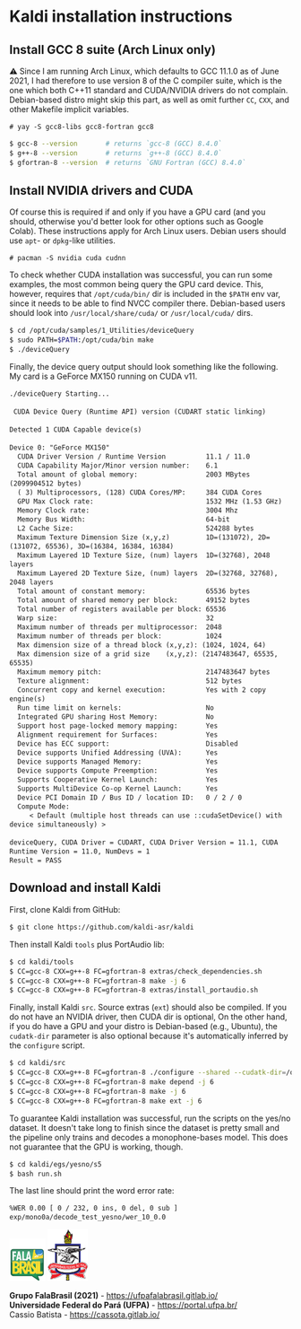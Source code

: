 # Kaldi installation instructions

## Install GCC 8 suite (Arch Linux only)

:warning: Since I am running Arch Linux, which defaults to GCC 11.1.0 as of
June 2021, I had therefore to use version 8 of the C compiler suite, which is
the one which both C++11 standard and CUDA/NVIDIA drivers do not complain.
Debian-based distro might skip this part, as well as omit further `CC`,
`CXX`, and other Makefile implicit variables.

```text
# yay -S gcc8-libs gcc8-fortran gcc8
```

```bash
$ gcc-8 --version       # returns `gcc-8 (GCC) 8.4.0`
$ g++-8 --version       # returns `g++-8 (GCC) 8.4.0`
$ gfortran-8 --version  # returns `GNU Fortran (GCC) 8.4.0`
```


## Install NVIDIA drivers and CUDA

Of course this is required if and only if you have a GPU card (and you should,
otherwise you'd better look for other options such as Google Colab). These
instructions apply for Arch Linux users. Debian users should use `apt`- or
`dpkg`-like utilities.

```text
# pacman -S nvidia cuda cudnn
```

To check whether CUDA installation was successful, you can run some examples,
the most common being query the GPU card device.
This, however, requires that `/opt/cuda/bin/` dir is included in the `$PATH`
env var, since it needs to be able to find NVCC compiler there. Debian-based
users should look into `/usr/local/share/cuda/` or `/usr/local/cuda/` dirs.

```bash
$ cd /opt/cuda/samples/1_Utilities/deviceQuery
$ sudo PATH=$PATH:/opt/cuda/bin make
$ ./deviceQuery
```

Finally, the device query output should look something like the following. My
card is a GeForce MX150 running on CUDA v11.

```text
./deviceQuery Starting...

 CUDA Device Query (Runtime API) version (CUDART static linking)

Detected 1 CUDA Capable device(s)

Device 0: "GeForce MX150"
  CUDA Driver Version / Runtime Version          11.1 / 11.0
  CUDA Capability Major/Minor version number:    6.1
  Total amount of global memory:                 2003 MBytes (2099904512 bytes)
  ( 3) Multiprocessors, (128) CUDA Cores/MP:     384 CUDA Cores
  GPU Max Clock rate:                            1532 MHz (1.53 GHz)
  Memory Clock rate:                             3004 Mhz
  Memory Bus Width:                              64-bit
  L2 Cache Size:                                 524288 bytes
  Maximum Texture Dimension Size (x,y,z)         1D=(131072), 2D=(131072, 65536), 3D=(16384, 16384, 16384)
  Maximum Layered 1D Texture Size, (num) layers  1D=(32768), 2048 layers
  Maximum Layered 2D Texture Size, (num) layers  2D=(32768, 32768), 2048 layers
  Total amount of constant memory:               65536 bytes
  Total amount of shared memory per block:       49152 bytes
  Total number of registers available per block: 65536
  Warp size:                                     32
  Maximum number of threads per multiprocessor:  2048
  Maximum number of threads per block:           1024
  Max dimension size of a thread block (x,y,z): (1024, 1024, 64)
  Max dimension size of a grid size    (x,y,z): (2147483647, 65535, 65535)
  Maximum memory pitch:                          2147483647 bytes
  Texture alignment:                             512 bytes
  Concurrent copy and kernel execution:          Yes with 2 copy engine(s)
  Run time limit on kernels:                     No
  Integrated GPU sharing Host Memory:            No
  Support host page-locked memory mapping:       Yes
  Alignment requirement for Surfaces:            Yes
  Device has ECC support:                        Disabled
  Device supports Unified Addressing (UVA):      Yes
  Device supports Managed Memory:                Yes
  Device supports Compute Preemption:            Yes
  Supports Cooperative Kernel Launch:            Yes
  Supports MultiDevice Co-op Kernel Launch:      Yes
  Device PCI Domain ID / Bus ID / location ID:   0 / 2 / 0
  Compute Mode:
     < Default (multiple host threads can use ::cudaSetDevice() with device simultaneously) >

deviceQuery, CUDA Driver = CUDART, CUDA Driver Version = 11.1, CUDA Runtime Version = 11.0, NumDevs = 1
Result = PASS
```


## Download and install Kaldi

First, clone Kaldi from GitHub:

```bash
$ git clone https://github.com/kaldi-asr/kaldi
```

Then install Kaldi `tools` plus PortAudio lib:

```bash
$ cd kaldi/tools
$ CC=gcc-8 CXX=g++-8 FC=gfortran-8 extras/check_dependencies.sh
$ CC=gcc-8 CXX=g++-8 FC=gfortran-8 make -j 6
$ CC=gcc-8 CXX=g++-8 FC=gfortran-8 extras/install_portaudio.sh
```

Finally, install Kaldi `src`.
Source extras (`ext`) should also be compiled.
If you do not have an NVIDIA driver, then CUDA dir is optional, On the other
hand, if you do have a GPU and your distro is Debian-based (e.g., Ubuntu), the
`cudatk-dir` parameter is also optional because it's automatically inferred by
the `configure` script.

```bash
$ cd kaldi/src
$ CC=gcc-8 CXX=g++-8 FC=gfortran-8 ./configure --shared --cudatk-dir=/opt/cuda/
$ CC=gcc-8 CXX=g++-8 FC=gfortran-8 make depend -j 6
$ CC=gcc-8 CXX=g++-8 FC=gfortran-8 make -j 6
$ CC=gcc-8 CXX=g++-8 FC=gfortran-8 make ext -j 6
```

To guarantee Kaldi installation was successful, run the scripts on the yes/no
dataset. It doesn't take long to finish since the dataset is pretty small and
the pipeline only trains and decodes a monophone-bases model. This does not
guarantee that the GPU is working, though.

```bash
$ cd kaldi/egs/yesno/s5
$ bash run.sh
```

The last line should print the word error rate:

```text
%WER 0.00 [ 0 / 232, 0 ins, 0 del, 0 sub ] exp/mono0a/decode_test_yesno/wer_10_0.0
```


[![FalaBrasil](doc/logo_fb_github_footer.png)](https://ufpafalabrasil.gitlab.io/ "Visite o site do Grupo FalaBrasil") [![UFPA](doc/logo_ufpa_github_footer.png)](https://portal.ufpa.br/ "Visite o site da UFPA")

__Grupo FalaBrasil (2021)__ - https://ufpafalabrasil.gitlab.io/      
__Universidade Federal do Pará (UFPA)__ - https://portal.ufpa.br/     
Cassio Batista - https://cassota.gitlab.io/    
